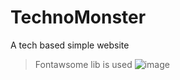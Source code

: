 # TechnoMonster
A tech based simple website

> Fontawsome lib is used
![image](https://github.com/Muhammad-Usman-911/TechnoMonster/assets/111625687/82589c44-e3ac-463f-a12d-b6788941fd45)
